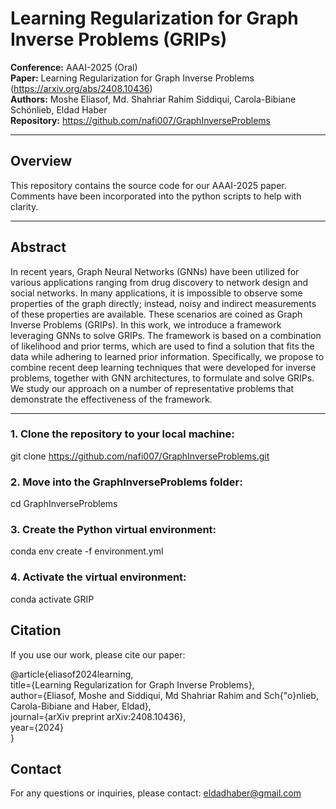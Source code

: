 # Learning Regularization for Graph Inverse Problems (GRIPs)

**Conference:** AAAI-2025 (Oral)  
**Paper:** Learning Regularization for Graph Inverse Problems (https://arxiv.org/abs/2408.10436)  
**Authors:** Moshe Eliasof, Md. Shahriar Rahim Siddiqui, Carola-Bibiane Schönlieb, Eldad Haber  
**Repository:** https://github.com/nafi007/GraphInverseProblems

---

## Overview

This repository contains the source code for our AAAI-2025 paper. Comments have been incorporated into the python scripts to help with clarity. 

---

## Abstract

In recent years, Graph Neural Networks (GNNs) have been utilized for various applications ranging from drug discovery to network design and social networks. In many applications, it is impossible to observe some properties of the graph directly; instead, noisy and indirect measurements of these properties are available. These scenarios are coined as Graph Inverse Problems (GRIPs). In this work, we introduce a framework leveraging GNNs to solve GRIPs. The framework is based on a combination of likelihood and prior terms, which are used to find a solution that fits the data while adhering to learned prior information. Specifically, we propose to combine recent deep learning techniques that were developed for inverse problems, together with GNN architectures, to formulate and solve GRIPs. We study our approach on a number of representative problems that demonstrate the effectiveness of the framework.

---


### 1. Clone the repository to your local machine:

git clone https://github.com/nafi007/GraphInverseProblems.git

### 2. Move into the GraphInverseProblems folder:

cd GraphInverseProblems

### 3. Create the Python virtual environment:

conda env create -f environment.yml

### 4. Activate the virtual environment:

conda activate GRIP

## Citation
If you use our work, please cite our paper:  

@article{eliasof2024learning,  
  title={Learning Regularization for Graph Inverse Problems},  
  author={Eliasof, Moshe and Siddiqui, Md Shahriar Rahim and Sch{\"o}nlieb, Carola-Bibiane and Haber, Eldad},  
  journal={arXiv preprint arXiv:2408.10436},  
  year={2024}  
}
  

## Contact  
For any questions or inquiries, please contact: eldadhaber@gmail.com


